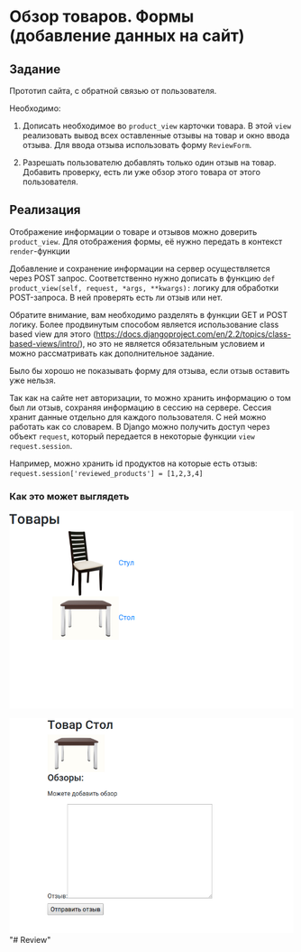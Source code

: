 # Обзор товаров. Формы (добавление данных на сайт)

## Задание

Прототип сайта, с обратной связью от пользователя.

Необходимо:
1) Дописать необходимое во `product_view` карточки товара. 
В этой `view` реализовать вывод всех оставленные отзывы на товар и окно ввода отзыва.
Для ввода отзыва использовать форму `ReviewForm`.

2) Разрешать пользователю добавлять только один отзыв на товар.
Добавить проверку, есть ли уже обзор этого товара от этого пользователя.


## Реализация

Отображение информации о товаре и отзывов можно доверить `product_view`.
Для отображения формы, её нужно передать в контекст `render`-функции

Добавление и сохранение информации на сервер осуществляется через POST запрос.
Соответственно нужно дописать в функцию `def product_view(self, request, *args, **kwargs):` логику для обработки POST-запроса.
В ней проверять есть ли отзыв или нет.

Обратите внимание, вам необходимо разделять в функции GET и POST логику. Более продвинутым способом является использование class based view для этого (https://docs.djangoproject.com/en/2.2/topics/class-based-views/intro/), но это не является обязательным условием и можно рассматривать как дополнительное задание.

Было бы хорошо не показывать форму для отзыва, если отзыв оставить уже нельзя.

Так как на сайте нет авторизации, то можно хранить информацию о том был ли отзыв, сохраняя информацию в сессию на сервере.
Сессия хранит данные отдельно для каждого пользователя. С ней можно работать как со словарем. 
В Django можно получить доступ через объект `request`, который передается в некоторые функции `view` `request.session`.

Например, можно хранить id продуктов на которые есть отзыв:
`request.session['reviewed_products'] = [1,2,3,4]`


### Как это может выглядеть

![Каталог со всеми товарами](./docs/list.png)

![Страница товара с отзывами](./docs/product.png)
"# Review" 
